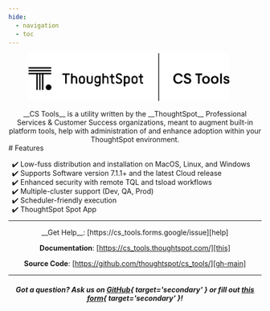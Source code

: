 ```yaml
---
hide:
  - navigation
  - toc
---
```


<style>
  /* Hide the "Edit on Github" button and paragraph header link */
  .md-content__button { display: none; }
  .md-typeset .headerlink { display: none; }
  /* Skinny down and center the page */
  .md-content { max-width: 75%; margin: auto; }
  /* Indent Features list, replace bullet point with check mark */
  #features { margin-bottom: 0; margin-left: 30%; }
  [dir=ltr] .md-typeset ul li { margin-left: 20%; }
  ::marker { content: "✔️ "; }
</style>

<figure><img src="assets/cs_tools logo black.png" width="400"/></figure>

<center>
__CS Tools__ is a utility written by the __ThoughtSpot__ Professional Services &
Customer Success organizations, meant to augment built-in platform tools, help with
administration of and enhance adoption within your ThoughtSpot environment.
</center>

<span>
# Features

- Low-fuss distribution and installation on MacOS, Linux, and Windows
- Supports Software version 7.1.1+ and the latest Cloud release
- Enhanced security with remote TQL and tsload workflows
- Multiple-cluster support (Dev, QA, Prod)
- Scheduler-friendly execution
- ThoughtSpot Spot App
</span>

---

<center>
__Get Help__: [https://cs_tools.forms.google/issue][help]

__Documentation__: [https://cs_tools.thoughtspot.com/][this]

__Source Code__: [https://github.com/thoughtspot/cs_tools/][gh-main]

---

##### *Got a question? Ask us on [GitHub][gh-issue]{ target='secondary' } or fill out [this form][gf-issue]{ target='secondary' }!*
</center>

[help]: https://forms.gle/sh6hyBSS2mnrwWCa9
[this]: https://thoughtspot.github.io/cs_tools/
[gh-main]: https://github.com/thoughtspot/cs_tools/
[gh-issue]: https://github.com/thoughtspot/cs_tools/issues/new
[gf-issue]: https://forms.gle/Tmbs6ZhsZa2DMFsU9
